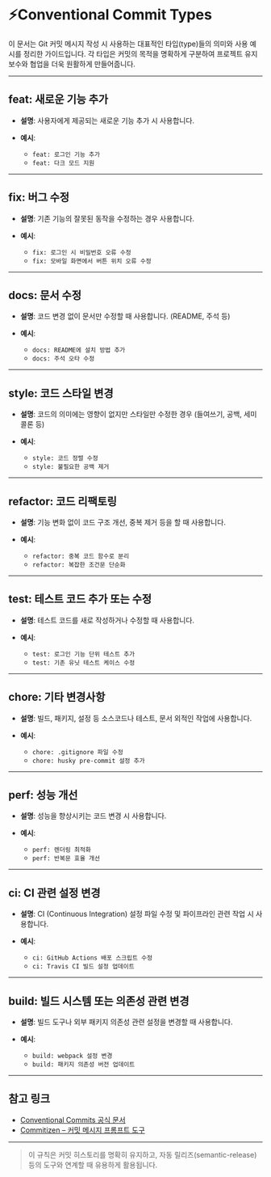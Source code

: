 # ⚡Conventional Commit Types

이 문서는 Git 커밋 메시지 작성 시 사용하는 대표적인 타입(type)들의 의미와 사용 예시를 정리한 가이드입니다. 각 타입은 커밋의 목적을 명확하게 구분하여 프로젝트 유지보수와 협업을 더욱 원활하게 만들어줍니다.

---

## feat: 새로운 기능 추가

* **설명**: 사용자에게 제공되는 새로운 기능 추가 시 사용합니다.
* **예시**:

  * `feat: 로그인 기능 추가`
  * `feat: 다크 모드 지원`

---

## fix: 버그 수정

* **설명**: 기존 기능의 잘못된 동작을 수정하는 경우 사용합니다.
* **예시**:

  * `fix: 로그인 시 비밀번호 오류 수정`
  * `fix: 모바일 화면에서 버튼 위치 오류 수정`

---

## docs: 문서 수정

* **설명**: 코드 변경 없이 문서만 수정할 때 사용합니다. (README, 주석 등)
* **예시**:

  * `docs: README에 설치 방법 추가`
  * `docs: 주석 오타 수정`

---

## style: 코드 스타일 변경

* **설명**: 코드의 의미에는 영향이 없지만 스타일만 수정한 경우 (들여쓰기, 공백, 세미콜론 등)
* **예시**:

  * `style: 코드 정렬 수정`
  * `style: 불필요한 공백 제거`

---

## refactor: 코드 리팩토링

* **설명**: 기능 변화 없이 코드 구조 개선, 중복 제거 등을 할 때 사용합니다.
* **예시**:

  * `refactor: 중복 코드 함수로 분리`
  * `refactor: 복잡한 조건문 단순화`

---

## test: 테스트 코드 추가 또는 수정

* **설명**: 테스트 코드를 새로 작성하거나 수정할 때 사용합니다.
* **예시**:

  * `test: 로그인 기능 단위 테스트 추가`
  * `test: 기존 유닛 테스트 케이스 수정`

---

## chore: 기타 변경사항

* **설명**: 빌드, 패키지, 설정 등 소스코드나 테스트, 문서 외적인 작업에 사용합니다.
* **예시**:

  * `chore: .gitignore 파일 수정`
  * `chore: husky pre-commit 설정 추가`

---

## perf: 성능 개선

* **설명**: 성능을 향상시키는 코드 변경 시 사용합니다.
* **예시**:

  * `perf: 렌더링 최적화`
  * `perf: 반복문 효율 개선`

---

## ci: CI 관련 설정 변경

* **설명**: CI (Continuous Integration) 설정 파일 수정 및 파이프라인 관련 작업 시 사용합니다.
* **예시**:

  * `ci: GitHub Actions 배포 스크립트 수정`
  * `ci: Travis CI 빌드 설정 업데이트`

---

## build: 빌드 시스템 또는 의존성 관련 변경

* **설명**: 빌드 도구나 외부 패키지 의존성 관련 설정을 변경할 때 사용합니다.
* **예시**:

  * `build: webpack 설정 변경`
  * `build: 패키지 의존성 버전 업데이트`

---

## 참고 링크

* [Conventional Commits 공식 문서](https://www.conventionalcommits.org/)
* [Commitizen – 커밋 메시지 프롬프트 도구](https://commitizen.github.io/cz-cli/)

---

> 이 규칙은 커밋 히스토리를 명확히 유지하고, 자동 릴리즈(semantic-release) 등의 도구와 연계할 때 유용하게 활용됩니다.


